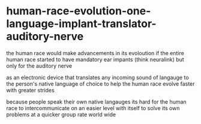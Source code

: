 # human-race-evolution-one-language-implant-translator-auditory-nerve

the human race would make advancements in its evoloution if the entire human race started to have mandatory ear impants (think neuralink) but only for the auditory nerve

as an electronic device that translates any incoming sound of langauge to the person's native language of choice to help the human race evolve faster with greater strides


because people speak their own native langauges its hard for the human race to intercommunicate on an easier level with itself to solve its own problems at a quicker group rate world wide



